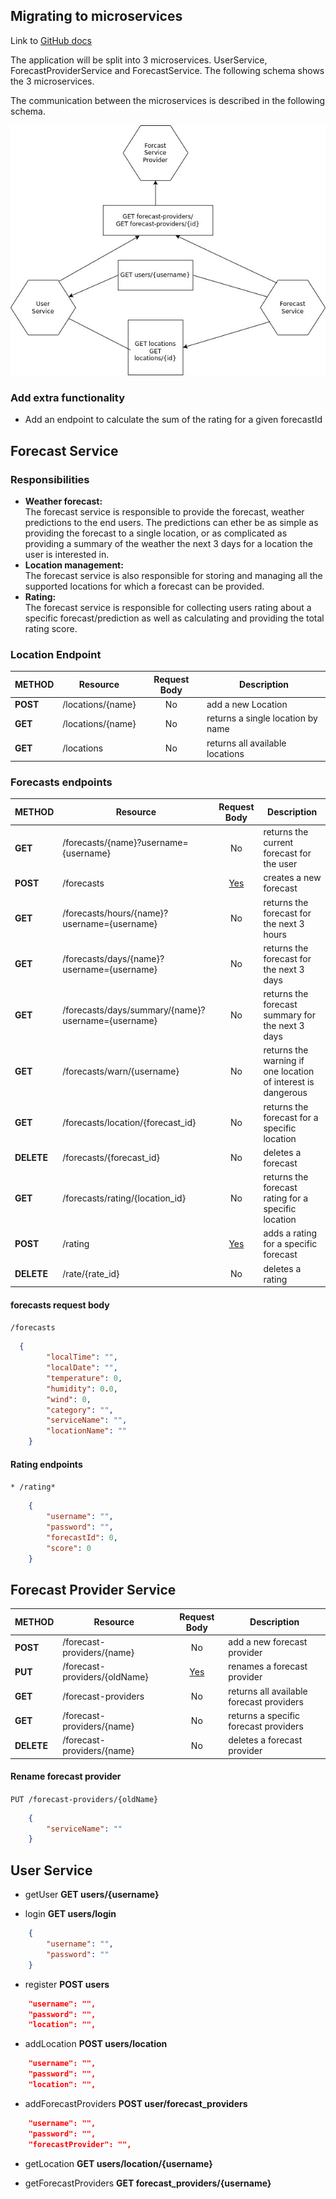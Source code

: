 ## Migrating to microservices

Link to [GitHub docs](https://github.com/billk97/weather-api/blob/master/src/site/markdown/microservices-migration.md)

The application will be split into 3 microservices. UserService, ForecastProviderService and ForecastService.
The following schema shows the 3 microservices.

The communication between the microservices is described in the following schema.

![image](/src/site/markdown/uml/reqs/microservices-comunication.jpg)


### Add extra functionality

* Add an endpoint to calculate the sum of the rating for a given forecastId

## Forecast Service

### Responsibilities

* **Weather forecast:**   
The forecast service is responsible to provide the forecast, weather predictions to the end users.
The predictions can ether be as simple as providing the forecast to a single location,
or as complicated as providing a summary of the weather the next 3 days for a location the user is 
interested in.
* **Location management:**  
The forecast service is also responsible for storing and managing all the supported locations for 
which a forecast can be provided.
* **Rating:**  
The forecast service is responsible for collecting users rating about a specific forecast/prediction
as well as calculating and providing the total rating score.

  
### Location Endpoint

| METHOD   | Resource          |  Request Body  | Description                       |
|:---------|-------------------|:--------------:|-----------------------------------|
| **POST** | /locations/{name} |       No       | add a new Location                |
| **GET**  | /locations/{name} |       No       | returns a single location by name | 
| **GET**  | /locations        |       No       | returns all available locations   |


### Forecasts endpoints


| METHOD     | Resource                                           |          Request Body          | Description                                                  |
|:-----------|----------------------------------------------------|:------------------------------:|--------------------------------------------------------------|
| **GET**    | /forecasts/{name}?username={username}              |               No               | returns the current forecast for the user                    |
| **POST**   | /forecasts                                         | [Yes](#forecasts-request-body) | creates a new forecast                                       |
| **GET**    | /forecasts/hours/{name}?username={username}        |               No               | returns the forecast for the next 3 hours                    |
| **GET**    | /forecasts/days/{name}?username={username}         |               No               | returns the forecast for the next 3 days                     |
| **GET**    | /forecasts/days/summary/{name}?username={username} |               No               | returns the forecast summary for the next 3 days             |
| **GET**    | /forecasts/warn/{username}                         |               No               | returns the warning if one location of interest is dangerous |
| **GET**    | /forecasts/location/{forecast_id}                  |               No               | returns the forecast for a specific location                 |
| **DELETE** | /forecasts/{forecast_id}                           |               No               | deletes a forecast                                           |
| **GET**    | /forecasts/rating/{location_id}                    |               No               | returns the forecast rating for a specific location          |
| **POST**   | /rating                                            |    [Yes](#Rating-endpoints)    | adds a rating for a specific forecast                        |
| **DELETE** | /rate/{rate_id}                                    |               No               | deletes a rating                                             |
#### forecasts request body
`/forecasts`
```json
  {
        "localTime": "",
        "localDate": "",
        "temperature": 0,
        "humidity": 0.0,
        "wind": 0,
        "category": "",
        "serviceName": "",
        "locationName": ""
    }
```

#### Rating endpoints
`* /rating*`
```json
    {
        "username": "",
        "password": "",
        "forecastId": 0,
        "score": 0
    }
```

## Forecast Provider Service


| METHOD     | Resource                      |           Request Body           | Description                              |
|:-----------|-------------------------------|:--------------------------------:|------------------------------------------|
| **POST**   | /forecast-providers/{name}    |                No                | add a new forecast provider              |
| **PUT**    | /forecast-providers/{oldName} | [Yes](#Rename-forecast-provider) | renames a forecast provider              | 
| **GET**    | /forecast-providers           |                No                | returns all available forecast providers |
| **GET**    | /forecast-providers/{name}    |                No                | returns a specific forecast providers    |
| **DELETE** | /forecast-providers/{name}    |                No                | deletes a forecast provider              |


#### Rename forecast provider
`PUT /forecast-providers/{oldName}`
```json
    {
        "serviceName": ""
    }
```

## User Service

* getUser **GET users/{username}**

* login **GET users/login**

```json
    {
        "username": "",
        "password": ""
    }
```

* register **POST users**

```json
    "username": "",
    "password": "",
    "location": "",
```

* addLocation **POST users/location**

```json
    "username": "",
    "password": "",
    "location": "",
```

* addForecastProviders **POST user/forecast_providers**

```json
    "username": "",
    "password": "",
    "forecastProvider": "",
```

* getLocation **GET users/location/{username}**

* getForecastProviders **GET forecast_providers/{username}**
